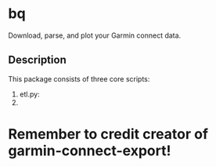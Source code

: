 bq
=====================

Download, parse, and plot your Garmin connect data.

Description
-----------
This package consists of three core scripts:

1. etl.py:
2. 

# Remember to credit creator of garmin-connect-export!
